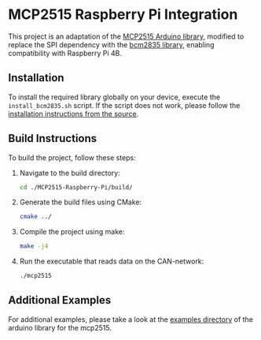 # MCP2515 Raspberry Pi Integration

This project is an adaptation of the [MCP2515 Arduino library](https://github.com/autowp/arduino-mcp2515), modified to replace the SPI dependency with the [bcm2835 library](https://www.airspayce.com/mikem/bcm2835/), enabling compatibility with Raspberry Pi 4B.

## Installation

To install the required library globally on your device, execute the `install_bcm2835.sh` script. If the script does not work, please follow the [installation instructions from the source](https://www.airspayce.com/mikem/bcm2835/).

## Build Instructions

To build the project, follow these steps:

1. Navigate to the build directory:
    ```sh
    cd ./MCP2515-Raspberry-Pi/build/
    ```

2. Generate the build files using CMake:
    ```sh
    cmake ../
    ```

3. Compile the project using make:
    ```sh
    make -j4
    ```

4. Run the executable that reads data on the CAN-network:
    ```sh
    ./mcp2515
    ```

## Additional Examples

For additional examples, please take a look at the [examples directory](https://github.com/autowp/arduino-mcp2515/tree/master/examples) of the arduino library for the mcp2515.

